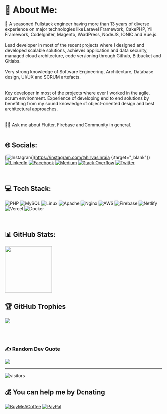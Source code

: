 # 💫 About Me:
🔭 A seasoned Fullstack engineer having more than 13 years of diverse experience on major technologies like Laravel Framework, CakePHP, Yii Framework, CodeIgniter, Magento, WordPress, NodeJS, IONIC and Vue.js. 
<br><br>
Lead developer in most of the recent projects where I designed and developed scalable solutions, achieved application and data security, managed cloud architecture, code versioning through Github, Bitbucket and Gitlabs.
<br><br>
Very strong knowledge of Software Engineering, Architecture, Database design, UI/UX and SCRUM artefacts.
<br><br>
<br>
Key developer in most of the projects where ever I worked in the agile, scrum environment. Experience of developing end to end solutions by benefiting from my sound knowledge of object-oriented design and best architectural approaches.
<br><br>
<br>🤝💬 Ask me about Flutter, Firebase and Community in general.<br>
<br>

## 🌐 Socials:
[![Instagram](https://img.shields.io/badge/Instagram-%23E4405F.svg?logo=Instagram&logoColor=white)](https://instagram.com/tahiryasinraja {:target="_blank"}) 
[![LinkedIn](https://img.shields.io/badge/LinkedIn-%230077B5.svg?logo=linkedin&logoColor=white)](https://linkedin.com/in/tahiryasin) 
[![Facebook](https://img.shields.io/badge/Facebook-1877F2?style=flat&logo=facebook&logoColor=white)](https://facebook.com/tahiryasin786) 
[![Medium](https://img.shields.io/badge/Medium-12100E?logo=medium&logoColor=white)](https://medium.com/@tahir-yasin) 
[![Stack Overflow](https://img.shields.io/badge/-Stackoverflow-FE7A16?logo=stack-overflow&logoColor=white)](https://stackoverflow.com/users/1070732) 
[![Twitter](https://img.shields.io/badge/Twitter-%231DA1F2.svg?logo=Twitter&logoColor=white)](https://twitter.com/tahiryasin) 

<br>

## 💻 Tech Stack:
![PHP](https://img.shields.io/badge/PHP-777BB4?style=flat&logo=php&logoColor=white) 
![MySQL](https://img.shields.io/badge/MySQL-40b1f7?style=flat&logo=MYSQL&logoColor=ea8c10) 
![Linux](https://img.shields.io/badge/Linux-FCC624?style=FLAT&logo=linux&logoColor=black) 
![Apache](https://img.shields.io/badge/Apache-D22128?style=flat&logo=Apache&logoColor=white) 
![Nginx](https://img.shields.io/badge/Nginx-009639?style=flat&logo=nginx&logoColor=white) 
![AWS](https://img.shields.io/badge/Amazon_AWS-FF9900?style=flat&logo=amazonaws&logoColor=white) 
![Firebase](https://img.shields.io/badge/firebase-%23039BE5.svg?style=flat&logo=firebase) 
![Netlify](https://img.shields.io/badge/netlify-%23000000.svg?style=flat&logo=netlify&logoColor=#00C7B7) 
![Vercel](https://img.shields.io/badge/Vercel-000000?style=flat&logo=vercel&logoColor=white) 
![Docker](https://img.shields.io/badge/Docker-2CA5E0?style=flat&logo=docker&logoColor=white) 

<br>

## 📊 GitHub Stats:
<img src="https://github-profile-summary-cards.vercel.app/api/cards/profile-details?username=tahiryasin" height=150px>

<br>


## 🏆 GitHub Trophies
<img src="https://github-profile-trophy.vercel.app/?username=tahiryasin&theme=radical&no-frame=false&no-bg=false&margin-w=4"/>


<br><br>
### ✍️ Random Dev Quote
![](https://quotes-github-readme.vercel.app/api?type=horizontal)

---
![visitors](https://visitor-badge.laobi.icu/badge?page_id=jwenjian.visitor-badge&format=true)


## 💰 You can help me by Donating
[![BuyMeACoffee](https://img.shields.io/badge/Buy%20Me%20a%20Coffee-ffdd00?style=for-the-badge&logo=buy-me-a-coffee&logoColor=black)](https://buymeacoffee.com/tahiryasin) 
[![PayPal](https://img.shields.io/badge/PayPal-00457C?style=for-the-badge&logo=paypal&logoColor=white)](https://paypal.me/scriptbaker) 

